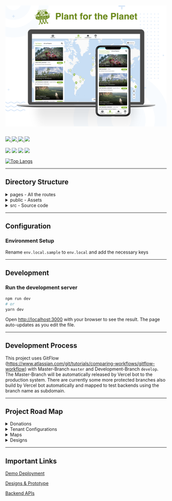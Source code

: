 <br/>
<br/>
<img src="./documentation/screenshots/PFP.png" alt="PFP Page." align="center">

<br/>
<br/>

<p style="align:center;">

<a href="https://planet-app-sf.herokuapp.com/">
    <img src="http://img.shields.io/badge/Demo-%23141619?style=for-the-badge&logo=next.js" />
</a>
<a href="./documentation/CODE_OF_CONDUCT.md">
    <img src="http://img.shields.io/badge/Code%20Of%20Conduct-%231dd1a1?style=for-the-badge" />
</a>

<a href="./documentation/CONTRIBUTING.md">
    <img src="http://img.shields.io/badge/CONTRIBUTING%20Guidelines-%235f27cd?style=for-the-badge" />
</a>
<a href="https://join.slack.com/share/zt-gejlwtt3-hIE0OwVDbb3vQvw2xDAsQQ">
    <img src="http://img.shields.io/badge/Slack-Join%20Community-%23141619?style=for-the-badge&logo=slack&labelColor=4B124C" />
</a>

<br/>
<br/>

<img src="https://img.shields.io/github/package-json/dependency-version/Plant-for-the-Planet/planet-webapp/next?color=%23141619&logo=next.js&style=for-the-badge" />

<img src="https://img.shields.io/github/contributors/Plant-for-the-Planet/planet-webapp?color=%23141619&logoColor=%23141619&style=for-the-badge" />

<img src="https://img.shields.io/github/commit-activity/w/Plant-for-the-Planet/planet-webapp?color=%23141619&style=for-the-badge" />

<img src="https://img.shields.io/github/issues/Plant-for-the-Planet/planet-webapp?color=%23141619&style=for-the-badge" />

</p>

[![Top Langs](https://github-readme-stats.vercel.app/api/top-langs/?username=Plant-for-the-Planet&layout=compact)](https://github.com/anuraghazra/github-readme-stats)

---

## Directory Structure

<details><summary>pages - All the routes</summary>
<ul>
    <li>_app = Page initializations of the project</li></br>
    <li>_document = A custom Document is commonly used to augment your application's html and body tags.</li></br>
    <li>404 = Default 404 page if the route is not found</li></br>
    <li> Project pages -</li>
    </br>
    <table border="1">
        <tr>
            <td>#</td>
            <td><b>Page Name</b></td>
            <td><b>Route</b></td>
            <td><b>Functionality</b></td>
        </tr>
        <tr>
         <td>1</td>
            <td>index.tsx</td>
            <td>/</td>
            <td>Home page of the app with all the projects in list and map</td>
        </tr>
        <tr>
         <td>2</td>
            <td>[id].tsx</td>
            <td>/project-id</td>
            <td>Page of single project which loads all the details of the same</td>
        </tr>
        <tr>
         <td>3</td>
            <td>about.tsx</td>
            <td>/about</td>
            <td>About the organization</td>
        </tr>
        <tr>
         <td>4</td>
            <td>leaderboard.tsx</td>
            <td>/leaderboard</td>
            <td>Showcases the top donors from around the world</td>
        </tr>
        <tr>
         <td>5</td>
            <td>me.tsx</td>
            <td>/me</td>
            <td>User's private profile</td>
        </tr>
        <tr>
         <td>6</td>
            <td>tpo/[id].tsx</td>
            <td>/tpo/tpo-id</td>
            <td>TPO's profile</td>
        </tr>
        <tr>
         <td>7</td>
            <td>user/[id].tsx</td>
            <td>/user/user-id</td>
            <td>User's public profile</td>
        </tr>
    </table>
</ul>
</details>

<details><summary>public - Assets</summary>
<ul>
    <li>tenants = Assets of all the tenants</li>
    <li>And other public assets.</li>
</ul>
</details>

<details><summary>src - Source code</summary>
<ul>
    <li>assets = All the assets </li>
    <li>features = Project features are present here </li>
    <li>tenants = Tenant specific features are present here</li>
    <li>theme = Theme scss files </li>
    <li>utils = Utility functions</li>
</ul>
</details>

---

## Configuration

### Environment Setup

Rename `env.local.sample` to `env.local` and add the necessary keys

---

## Development

### Run the development server

```bash
npm run dev
# or
yarn dev
```

Open [http://localhost:3000](http://localhost:3000) with your browser to see the result. The page auto-updates as you edit the file.

---

## Development Process

This project uses GitFlow (https://www.atlassian.com/git/tutorials/comparing-workflows/gitflow-workflow) with Master-Branch `master` and Development-Branch `develop`. The Master-Branch will be automatically released by Vercel bot to the production system. There are currently some more protected branches also build by Vercel bot automatically and mapped to test backends using the branch name as subdomain.

---

## Project Road Map

<details><summary>Donations</summary>
<ul>
    <table border="1">
        <tr>
            <td>#</td>
            <td><b>Feature</b></td>
            <td><b>Issue</b></td>
            <td><b>Status</b></td>
        </tr>
        <tr>
            <td>1</td>
            <td>Projects Page</td>
            <td>-</td>
            <td> - [x]</td>
        </tr>
        <tr>
            <td>#</td>
            <td></td>
            <td></td>
            <td></td>
        </tr>
        <tr>
            <td>#</td>
            <td></td>
            <td></td>
            <td></td>
        </tr>
        <tr>
            <td>#</td>
            <td></td>
            <td></td>
            <td></td>
        </tr>
        <tr>
            <td>#</td>
            <td></td>
            <td></td>
            <td></td>
        </tr>
    </table>
</ul>
</details>

<details><summary>Tenant Configurations</summary>
<ul>
    <li></li></br>
</ul>
</details>

<details><summary>Maps</summary>
<ul>
    <li></li></br>
</ul>
</details>

<details><summary>Designs</summary>
<ul>
    <li></li></br>
</ul>
</details>

---

## Important Links

[Demo Deployment](https://planet-app-sf.herokuapp.com/)

[Designs & Prototype](https://xd.adobe.com/view/8f1c5110-4d7d-445d-8283-8eb1674ce2e4-da4f/)

[Backend APIs](https://stoplight.io/p/docs/gh/plant-for-the-planet-org/treecounter-platform?group=api-docs&utm_campaign=publish_dialog&utm_source=studio)
